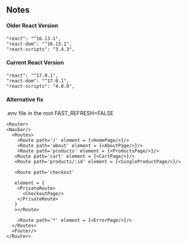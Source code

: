 ## Notes

#### Older React Version

```
"react": "^16.13.1",
"react-dom": "^16.13.1",
"react-scripts": "3.4.3",
```

#### Current React Version

```
"react": "^17.0.1",
"react-dom": "^17.0.1",
"react-scripts": "4.0.0",
```

#### Alternative fix

.env file in the root
FAST_REFRESH=FALSE


    <Router>
    <Navbar/>
      <Routes>
        <Route path='/' element = {<HomePage/>}/>
        <Route path='about' element = {<AboutPage/>}/>
        <Route path='products' element = {<ProductsPage/>}/>
       <Route path='cart' element = {<CartPage/>}/>
       <Route path='products/:id' element = {<SingleProductPage/>}/>

       <Route path='checkout'

       element = {
        <PrivateRoute>
          <CheckoutPage/>
        </PrivateRoute>
       }
       ></Route>

        <Route path='*' element = {<ErrorPage/>}/>   
      </Routes>
      <Footer/>
    </Router>